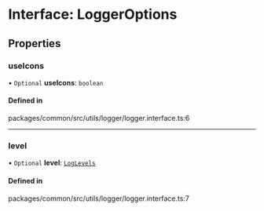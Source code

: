 # Interface: LoggerOptions

## Properties

### useIcons

• `Optional` **useIcons**: `boolean`

#### Defined in

packages/common/src/utils/logger/logger.interface.ts:6

___

### level

• `Optional` **level**: [`LogLevels`](../enums/LogLevels.md)

#### Defined in

packages/common/src/utils/logger/logger.interface.ts:7
